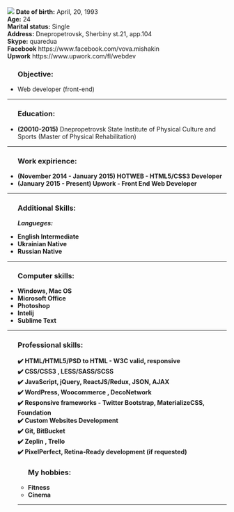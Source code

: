<img src="https://github.com/Quared/resume/blob/master/img/ava.png">
<b>Date of birth:</b> April, 20, 1993<br>
<b>Age:</b> 24 <br>
<b>Marital status:</b> Single</b></br>
<b>Address:</b> Dnepropetrovsk, Sherbiny st.21, app.104</br>
<b>Skype:</b> quaredua<br>
<b>Facebook</b> https://www.facebook.com/vova.mishakin<br>
<b>Upwork</b> https://www.upwork.com/fl/webdev<br>
<ul><h3>Objective:</h3>

<li>Web developer (front-end)<br></li></ul><hr>

<ul><h3>Education:</h3>

<li><b>(20010-2015)</b> Dnepropetrovsk State Institute of Physical Culture and Sports (Master of Physical Rehabilitation)<br></li></ul><hr>
<ul><h3>Work expirience:</h3>

<li><b>(November 2014 - January 2015) HOTWEB - HTML5/CSS3 Developer<br></li>
<li><b>(January 2015 - Present) Upwork - Front End Web Developer<br></li></ul><hr>

<ul><h3>Additional Skills:</h3>

<i>Langueges:</i><br>

<li>English Intermediate</li>
<li>Ukrainian Native</li>
<li>Russian Native</li></ul><hr>
<ul><h3>Computer skills:</h3>

<li>Windows, Mac OS</li>
<li>Microsoft Office</li>
<li>Photoshop</li>
<li>Intelij</li>
<li>Sublime Text</li></ul><hr>
<ul><h3>Professional skills:</h3>

✔️ HTML/HTML5/PSD to HTML - W3C valid, responsive <br>
✔️ CSS/CSS3 , LESS/SASS/SCSS <br>
✔️ JavaScript, jQuery, ReactJS/Redux, JSON, AJAX <br>
✔️ WordPress, Woocommerce , DecoNetwork <br>
✔️ Responsive frameworks - Twitter Bootstrap, MaterializeCSS, Foundation <br>
✔️ Custom Websites Development  <br>
✔️ Git, BitBucket <br>
✔️ Zeplin , Trello <br>
✔️ PixelPerfect, Retina-Ready development (if requested)<br>
<ul><h3>My hobbies:</h3>
<li>Fitness</li>
<li>Cinema</li></ul><hr>
